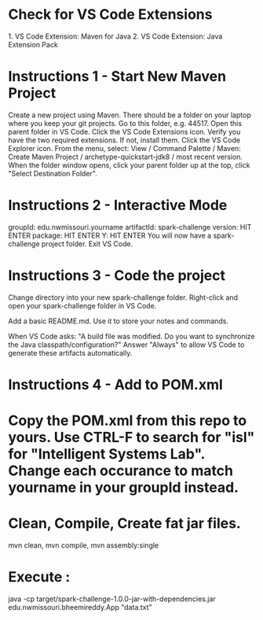 <h1>Check for VS Code Extensions</h1>
1. VS Code Extension: Maven for Java
2. VS Code Extension: Java Extension Pack
<h1>Instructions 1 - Start New Maven Project</h1>
Create a new project using Maven.
There should be a folder on your laptop where you keep your git projects. Go to this folder, e.g. 44517.
Open this parent folder in VS Code.
Click the VS Code Extensions icon. Verify you have the two required extensions. If not, install them.
Click the VS Code Explorer icon. From the menu, select:
View / Command Palette / Maven: Create Maven Project / archetype-quickstart-jdk8 / most recent version.
When the folder window opens, click your parent folder up at the top, click "Select Destination Folder".
<h1>Instructions 2 - Interactive Mode</h1>
groupId: edu.nwmissouri.yourname
artifactId: spark-challenge
version: HIT ENTER
package: HIT ENTER
Y: HIT ENTER
You will now have a spark-challenge project folder. Exit VS Code.

<h1>Instructions 3 - Code the project</h1>
Change directory into your new spark-challenge folder. Right-click and open your spark-challenge folder in VS Code.

Add a basic README.md. Use it to store your notes and commands.

When VS Code asks: "A build file was modified. Do you want to synchronize the Java classpath/configuration?" Answer "Always" to allow VS Code to generate these artifacts automatically.

<h1>Instructions 4 - Add to POM.xml<h1>
Copy the POM.xml from this repo to yours. Use CTRL-F to search for "isl" for "Intelligent Systems Lab". Change each occurance to match yourname in your groupId instead.
<h1> Clean, Compile, Create fat jar files.</h1>
mvn clean, 
mvn compile, 
mvn assembly:single
<h1>Execute :</h1>
java -cp target/spark-challenge-1.0.0-jar-with-dependencies.jar edu.nwmissouri.bheemireddy.App "data.txt"
